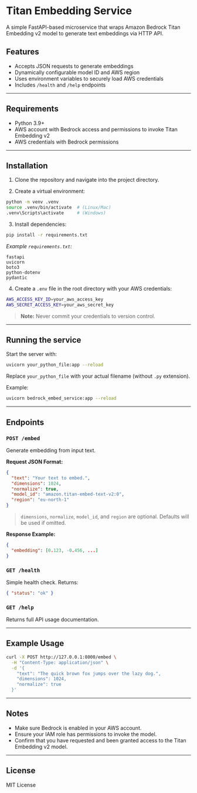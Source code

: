 # Titan Embedding Service

A simple FastAPI-based microservice that wraps Amazon Bedrock Titan Embedding v2 model to generate text embeddings via HTTP API.

## Features

* Accepts JSON requests to generate embeddings
* Dynamically configurable model ID and AWS region
* Uses environment variables to securely load AWS credentials
* Includes `/health` and `/help` endpoints

---

## Requirements

* Python 3.9+
* AWS account with Bedrock access and permissions to invoke Titan Embedding v2
* AWS credentials with Bedrock permissions

---

## Installation

1. Clone the repository and navigate into the project directory.

2. Create a virtual environment:

```bash
python -m venv .venv
source .venv/bin/activate  # (Linux/Mac)
.venv\Scripts\activate     # (Windows)
```

3. Install dependencies:

```bash
pip install -r requirements.txt
```

*Example `requirements.txt`:*

```
fastapi
uvicorn
boto3
python-dotenv
pydantic
```

4. Create a `.env` file in the root directory with your AWS credentials:

```bash
AWS_ACCESS_KEY_ID=your_aws_access_key
AWS_SECRET_ACCESS_KEY=your_aws_secret_key
```

> **Note:** Never commit your credentials to version control.

---

## Running the service

Start the server with:

```bash
uvicorn your_python_file:app --reload
```

Replace `your_python_file` with your actual filename (without `.py` extension).

Example:

```bash
uvicorn bedrock_embed_service:app --reload
```

---

## Endpoints

### `POST /embed`

Generate embedding from input text.

**Request JSON Format:**

```json
{
  "text": "Your text to embed.",
  "dimensions": 1024,
  "normalize": true,
  "model_id": "amazon.titan-embed-text-v2:0",
  "region": "eu-north-1"
}
```

> `dimensions`, `normalize`, `model_id`, and `region` are optional. Defaults will be used if omitted.

**Response Example:**

```json
{
  "embedding": [0.123, -0.456, ...]
}
```

### `GET /health`

Simple health check. Returns:

```json
{ "status": "ok" }
```

### `GET /help`

Returns full API usage documentation.

---

## Example Usage

```bash
curl -X POST http://127.0.0.1:8000/embed \
  -H "Content-Type: application/json" \
  -d '{
    "text": "The quick brown fox jumps over the lazy dog.",
    "dimensions": 1024,
    "normalize": true
  }'
```

---

## Notes

* Make sure Bedrock is enabled in your AWS account.
* Ensure your IAM role has permissions to invoke the model.
* Confirm that you have requested and been granted access to the Titan Embedding v2 model.

---

## License

MIT License
